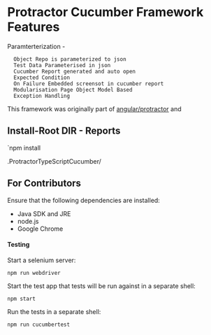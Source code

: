 Protractor Cucumber Framework Features
=============================


Paramterterization - 

      Object Repo is parameterized to json
      Test Data Parameterised in json
      Cucumber Report generated and auto open
      Expected Condition 
      On Failure Embedded screensot in cucumber report
      Modularisation Page Object Model Based
      Exception Handling

This framework was originally part of [angular/protractor](http://www.way2automation.com/angularjs-protractor/webtables) and


Install-Root DIR - Reports
-------


`npm install


.ProtractorTypeScriptCucumber/

For Contributors
----------------
Ensure that the following dependencies are installed:

 * Java SDK and JRE
 * node.js
 * Google Chrome



#### Testing

Start a selenium server:

    npm run webdriver

Start the test app that tests will be run against in a separate shell:

    npm start

Run the tests in a separate shell:

    npm run cucumbertest


